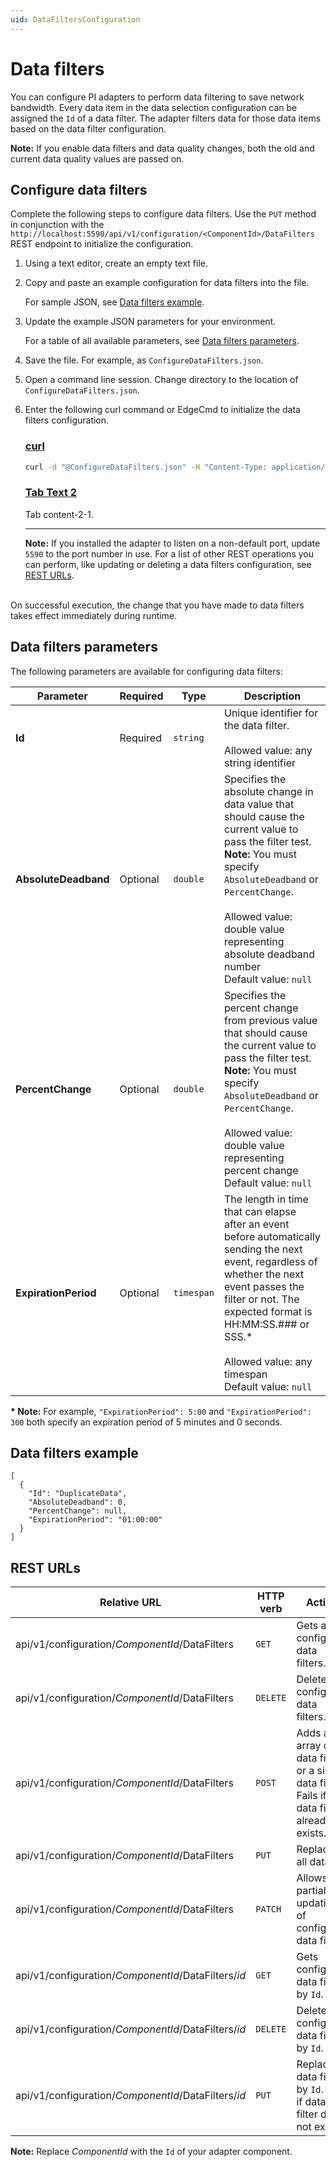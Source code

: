 ```yaml
---
uid: DataFiltersConfiguration
---
```


# Data filters

You can configure PI adapters to perform data filtering to save network bandwidth. Every data item in the data selection configuration can be assigned the `Id` of a data filter. The adapter filters data for those data items based on the data filter configuration.

**Note:** If you enable data filters and data quality changes, both the old and current data quality values are passed on.

## Configure data filters

Complete the following steps to configure data filters. Use the `PUT` method in conjunction with the `http://localhost:5590/api/v1/configuration/<ComponentId>/DataFilters` REST endpoint to initialize the configuration.

1. Using a text editor, create an empty text file.

2. Copy and paste an example configuration for data filters into the file.

    For sample JSON, see [Data filters example](#data-filters-example).

3. Update the example JSON parameters for your environment.

    For a table of all available parameters, see [Data filters parameters](#data-filters-parameters).

4. Save the file. For example, as `ConfigureDataFilters.json`.

5. Open a command line session. Change directory to the location of `ConfigureDataFilters.json`.

6. Enter the following curl command or EdgeCmd to initialize the data filters configuration.

    ### [curl](#tab/tabid-1)
    
    ```bash
    curl -d "@ConfigureDataFilters.json" -H "Content-Type: application/json" -X PUT "http://localhost:5590/api/v1/configuration/<ComponentId>/DataFilters"
    ```
    
    ### [Tab Text 2](#tab/tabid-2)
    
    Tab content-2-1.
    ***
    

    **Note:** If you installed the adapter to listen on a non-default port, update `5590` to the port number in use. For a list of other REST operations you can perform, like updating or deleting a data filters configuration, see [REST URLs](#rest-urls).
    <br/>
    <br/>

On successful execution, the change that you have made to data filters takes effect immediately during runtime.

## Data filters parameters

The following parameters are available for configuring data filters:

| Parameter                | Required | Type      | Description |
| ------------------------ | -------- | --------- | ----------- |
|**Id**              | Required | `string` | Unique identifier for the data filter. <br><br>Allowed value: any string identifier<br> |
|**AbsoluteDeadband** | Optional | `double` | Specifies the absolute change in data value that should cause the current value to pass the filter test. <br> **Note:** You must specify `AbsoluteDeadband` or `PercentChange`.<br><br>Allowed value: double value representing absolute deadband number<br>Default value: `null` |
|**PercentChange**     | Optional | `double` | Specifies the percent change from previous value that should cause the current value to pass the filter test. <br> **Note:** You must specify `AbsoluteDeadband` or `PercentChange`.<br><br>Allowed value: double value representing percent change<br>Default value: `null` |
|**ExpirationPeriod**     | Optional | `timespan` | The length in time that can elapse after an event before automatically sending the next event, regardless of whether the next event passes the filter or not. The expected format is HH:MM:SS.### or SSS.* <br><br>Allowed value: any timespan <br>Default value: `null`|

**\* Note:** For example, `"ExpirationPeriod": 5:00` and `"ExpirationPeriod": 300` both specify an expiration period of 5 minutes and 0 seconds.

## Data filters example

```code
[
  {
    "Id": "DuplicateData",
    "AbsoluteDeadband": 0,
    "PercentChange": null,
    "ExpirationPeriod": "01:00:00"
  }
]
```

## REST URLs

| Relative URL | HTTP verb | Action |
| ------------ | --------- | ------ |
| api/v1/configuration/_ComponentId_/DataFilters      | `GET`       | Gets all configured data filters. |
| api/v1/configuration/_ComponentId_/DataFilters      | `DELETE`    | Deletes all configured data filters. |
| api/v1/configuration/_ComponentId_/DataFilters      | `POST`      | Adds an array of data filters or a single data filter. Fails if any data filter already exists. |
| api/v1/configuration/_ComponentId_/DataFilters      | `PUT`       | Replaces all data. |
| api/v1/configuration/_ComponentId_/DataFilters      | `PATCH`     | Allows partial updating of configured data filter. |
| api/v1/configuration/_ComponentId_/DataFilters/*id* | `GET`       | Gets configured data filter by `Id`. |
| api/v1/configuration/_ComponentId_/DataFilters/*id*| `DELETE`     | Deletes configured data filter by `Id`. |
| api/v1/configuration/_ComponentId_/DataFilters/*id* | `PUT`       | Replaces data filter by `Id`. Fails if data filter does not exist. |

**Note:** Replace *ComponentId* with the `Id` of your adapter component.
